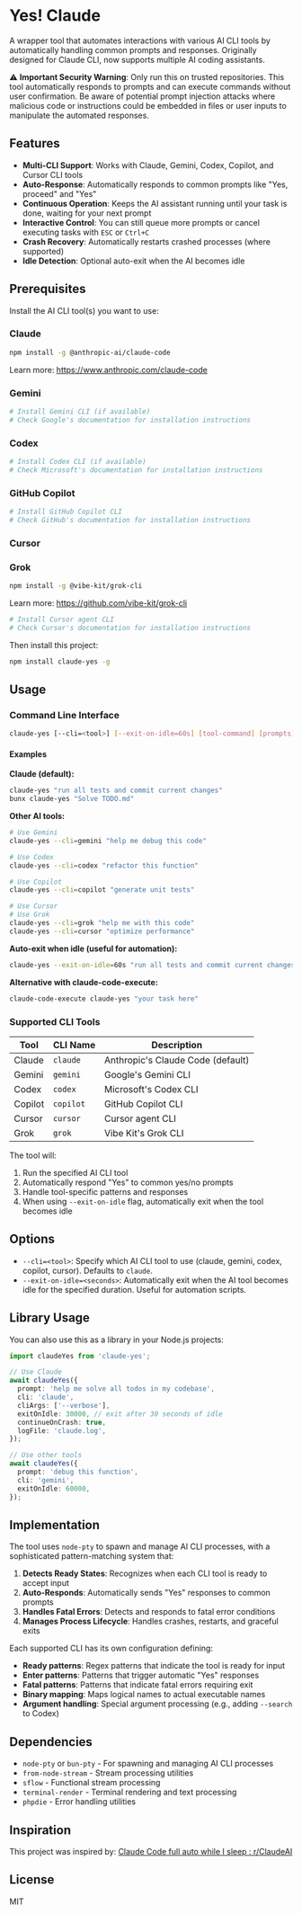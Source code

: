 # Yes! Claude

A wrapper tool that automates interactions with various AI CLI tools by automatically handling common prompts and responses. Originally designed for Claude CLI, now supports multiple AI coding assistants.

⚠️ **Important Security Warning**: Only run this on trusted repositories. This tool automatically responds to prompts and can execute commands without user confirmation. Be aware of potential prompt injection attacks where malicious code or instructions could be embedded in files or user inputs to manipulate the automated responses.

## Features

- **Multi-CLI Support**: Works with Claude, Gemini, Codex, Copilot, and Cursor CLI tools
- **Auto-Response**: Automatically responds to common prompts like "Yes, proceed" and "Yes"
- **Continuous Operation**: Keeps the AI assistant running until your task is done, waiting for your next prompt
- **Interactive Control**: You can still queue more prompts or cancel executing tasks with `ESC` or `Ctrl+C`
- **Crash Recovery**: Automatically restarts crashed processes (where supported)
- **Idle Detection**: Optional auto-exit when the AI becomes idle

## Prerequisites

Install the AI CLI tool(s) you want to use:

### Claude
```bash
npm install -g @anthropic-ai/claude-code
```
Learn more: https://www.anthropic.com/claude-code

### Gemini
```bash
# Install Gemini CLI (if available)
# Check Google's documentation for installation instructions
```

### Codex
```bash
# Install Codex CLI (if available)
# Check Microsoft's documentation for installation instructions
```

### GitHub Copilot
```bash
# Install GitHub Copilot CLI
# Check GitHub's documentation for installation instructions
```

### Cursor
### Grok
```bash
npm install -g @vibe-kit/grok-cli
```
Learn more: https://github.com/vibe-kit/grok-cli
```bash
# Install Cursor agent CLI
# Check Cursor's documentation for installation instructions
```

Then install this project:

```bash
npm install claude-yes -g
```

## Usage

### Command Line Interface

```bash
claude-yes [--cli=<tool>] [--exit-on-idle=60s] [tool-command] [prompts]
```

#### Examples

**Claude (default):**
```bash
claude-yes "run all tests and commit current changes"
bunx claude-yes "Solve TODO.md"
```

**Other AI tools:**
```bash
# Use Gemini
claude-yes --cli=gemini "help me debug this code"

# Use Codex  
claude-yes --cli=codex "refactor this function"

# Use Copilot
claude-yes --cli=copilot "generate unit tests"

# Use Cursor
# Use Grok
claude-yes --cli=grok "help me with this code"
claude-yes --cli=cursor "optimize performance"
```

**Auto-exit when idle (useful for automation):**
```bash
claude-yes --exit-on-idle=60s "run all tests and commit current changes"
```

**Alternative with claude-code-execute:**
```bash
claude-code-execute claude-yes "your task here"
```

### Supported CLI Tools

| Tool | CLI Name | Description |
|------|----------|-------------|
| Claude | `claude` | Anthropic's Claude Code (default) |
| Gemini | `gemini` | Google's Gemini CLI |
| Codex | `codex` | Microsoft's Codex CLI |
| Copilot | `copilot` | GitHub Copilot CLI |
| Cursor | `cursor` | Cursor agent CLI |
| Grok | `grok` | Vibe Kit\'s Grok CLI |

The tool will:

1. Run the specified AI CLI tool
2. Automatically respond "Yes" to common yes/no prompts
3. Handle tool-specific patterns and responses
4. When using `--exit-on-idle` flag, automatically exit when the tool becomes idle

<!-- TODO: add usage As lib: call await claudeYes() and it returns render result -->

## Options

- `--cli=<tool>`: Specify which AI CLI tool to use (claude, gemini, codex, copilot, cursor). Defaults to `claude`.
- `--exit-on-idle=<seconds>`: Automatically exit when the AI tool becomes idle for the specified duration. Useful for automation scripts.

## Library Usage

You can also use this as a library in your Node.js projects:

```typescript
import claudeYes from 'claude-yes';

// Use Claude
await claudeYes({
  prompt: 'help me solve all todos in my codebase',
  cli: 'claude',
  cliArgs: ['--verbose'],
  exitOnIdle: 30000, // exit after 30 seconds of idle
  continueOnCrash: true,
  logFile: 'claude.log',
});

// Use other tools
await claudeYes({
  prompt: 'debug this function',
  cli: 'gemini',
  exitOnIdle: 60000,
});
```

## Implementation

The tool uses `node-pty` to spawn and manage AI CLI processes, with a sophisticated pattern-matching system that:

1. **Detects Ready States**: Recognizes when each CLI tool is ready to accept input
2. **Auto-Responds**: Automatically sends "Yes" responses to common prompts
3. **Handles Fatal Errors**: Detects and responds to fatal error conditions
4. **Manages Process Lifecycle**: Handles crashes, restarts, and graceful exits

Each supported CLI has its own configuration defining:
- **Ready patterns**: Regex patterns that indicate the tool is ready for input
- **Enter patterns**: Patterns that trigger automatic "Yes" responses  
- **Fatal patterns**: Patterns that indicate fatal errors requiring exit
- **Binary mapping**: Maps logical names to actual executable names
- **Argument handling**: Special argument processing (e.g., adding `--search` to Codex)

## Dependencies

- `node-pty` or `bun-pty` - For spawning and managing AI CLI processes
- `from-node-stream` - Stream processing utilities
- `sflow` - Functional stream processing
- `terminal-render` - Terminal rendering and text processing
- `phpdie` - Error handling utilities

## Inspiration

This project was inspired by: [Claude Code full auto while I sleep : r/ClaudeAI](https://www.reddit.com/r/ClaudeAI/comments/1klk6aw/claude_code_full_auto_while_i_sleep/)

## License

MIT
